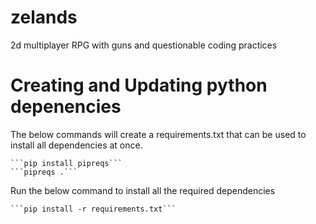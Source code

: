 # zelands
2d multiplayer RPG with guns and questionable coding practices

# Creating and Updating python depenencies

The below commands will create a requirements.txt that can be used to install all dependencies at once.

    ```pip install pipreqs```
    ```pipreqs .```

Run the below command to install all the required dependencies

    ```pip install -r requirements.txt```
